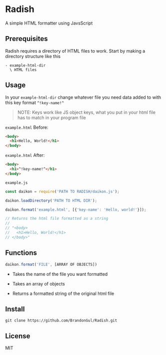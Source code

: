 # Radish
A simple HTML formatter using JavsScript

## Prerequisites
Radish requires a directory of HTML files to work.
Start by making a directory structure like this

```
- example-html-dir
  \ HTML files
```

## Usage

In your `example-html-dir` change whatever file you need data added to with this key format `^!key-name!^`
>NOTE: Keys work like JS object keys, what you put in your html file has to match in your program file

`example.html` Before:
```HTML
<body>
  <h1>Hello, World!</h1>
</body>
```
`example.html` After:
```HTML
<body>
  <h1>^!key-name!^</h1>
</body>
```

`example.js`
```JavaScript
const daikon = require('PATH TO RADISH/daikon.js');

daikon.loadDirectory('PATH TO HTML DIR');

daikon.format('example.html', [{'key-name': 'Hello, world!'}]);

// Returns the html file formatted as a string
//
// "<body>
//   <h1>Hello, World!</h1>
// </body>"
```

## Functions
```JavaScript
daikon.format('FILE', [ARRAY OF OBJECTS])
```
* Takes the name of the file you want formatted
* Takes an array of objects

* Returns a formatted string of the original html file

## Install
`git clone https://github.com/BrandonGul/Radish.git`

## License
MIT
